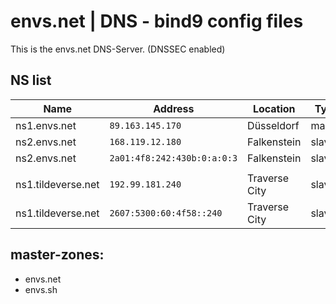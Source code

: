 # envs.net | DNS - bind9 config files

This is the envs.net DNS-Server. (DNSSEC enabled)

## NS list
| Name | Address | Location | Type |
| --- | --- | --- | --- |
| ns1.envs.net       | `89.163.145.170`               | Düsseldorf    | master |
| ns2.envs.net       | `168.119.12.180`               | Falkenstein   | slave  |
| ns2.envs.net       | `2a01:4f8:242:430b:0:a:0:3`    | Falkenstein   | slave  |
| | | | |
| ns1.tildeverse.net | `192.99.181.240`               | Traverse City | slave  |
| ns1.tildeverse.net | `2607:5300:60:4f58::240`       | Traverse City | slave  |

## master-zones:
- envs.net
- envs.sh
